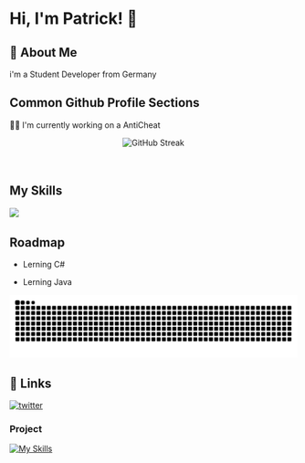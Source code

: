 
# Hi, I'm Patrick! 👋


## 🚀 About Me
i'm a Student Developer from Germany


## Common Github Profile Sections
👩‍💻 I'm currently working on a AntiCheat 




<div align="center">
  <img src="https://streak-stats.demolab.com?user=ZarmeKatze&theme=highcontrast&hide_border=true&date_format=j%20M%5B%20Y%5D&mode=weekly&background=00000000" alt="GitHub Streak" /></a>
</div>
<br><br>




## My Skills

[![](https://skillicons.dev/icons?i=js,html,css,bootstrap,discordjs,git,github,c#,react,ts,tailwind,js,npm)](https://maierfabian.de)

 

## Roadmap

- Lerning C# 

- Lerning Java 

<img src="https://raw.githubusercontent.com/ZarmeKatze/ZarmeKatze/output/snake.svg" alt="Snake animation" />


## 🔗 Links
[![twitter](https://img.shields.io/badge/twitter-1DA1F2?style=for-the-badge&logo=twitter&logoColor=white)](https://x.com/ZarmeKatze)


### Project
[![My Skills](https://avatars.githubusercontent.com/u/171789311?s=200&v=4)](https://esportsapp.gg)


